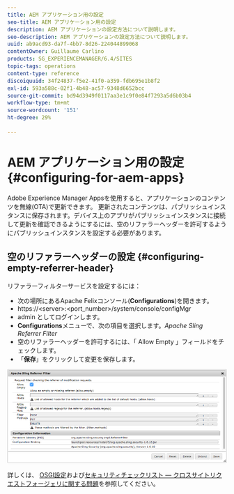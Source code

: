 ```yaml
---
title: AEM アプリケーション用の設定
seo-title: AEM アプリケーション用の設定
description: AEM アプリケーションの設定方法について説明します。
seo-description: AEM アプリケーションの設定方法について説明します。
uuid: ab9acd93-da7f-4bb7-8d26-224044899068
contentOwner: Guillaume Carlino
products: SG_EXPERIENCEMANAGER/6.4/SITES
topic-tags: operations
content-type: reference
discoiquuid: 34f24837-f5e2-41f0-a359-fdb695e1b8f2
exl-id: 593a588c-02f1-4b48-ac57-9348d6652bcc
source-git-commit: bd94d3949f0117aa3e1c9f0e84f7293a5d6b03b4
workflow-type: tm+mt
source-wordcount: '151'
ht-degree: 29%

---
```


# AEM アプリケーション用の設定{#configuring-for-aem-apps}

Adobe Experience Manager Appsを使用すると、アプリケーションのコンテンツを無線(OTA)で更新できます。 更新されたコンテンツは、パブリッシュインスタンスに保存されます。デバイス上のアプリがパブリッシュインスタンスに接続して更新を確認できるようにするには、空のリファラーヘッダーを許可するようにパブリッシュインスタンスを設定する必要があります。

## 空のリファラーヘッダーの設定 {#configuring-empty-referrer-header}

リファラーフィルターサービスを設定するには：

* 次の場所にあるApache Felixコンソール(**Configurations**)を開きます。
* https://&lt;server>:&lt;port_number>/system/console/configMgr
* admin としてログインします。
* **Configurations**&#x200B;メニューで、次の項目を選択します。*Apache Sling Referrer Filter*
* 空のリファラーヘッダーを許可するには、「 Allow Empty 」フィールドをチェックします。
* 「**保存**」をクリックして変更を保存します。

![chlimage_1-58](assets/chlimage_1-58.png)

詳しくは、 [OSGI設定](/help/sites-deploying/osgi-configuration-settings.md)および[セキュリティチェックリスト — クロスサイトリクエストフォージェリに関する問題](/help/sites-administering/security-checklist.md#protect-against-cross-site-request-forgery)を参照してください。
